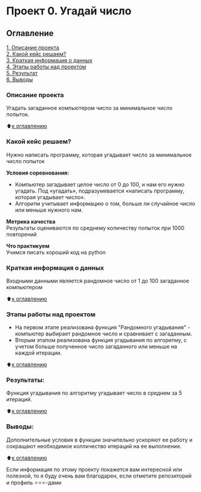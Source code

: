 # Проект 0. Угадай число

## Оглавление  
[1. Описание проекта](.README.md#Описание-проекта)  
[2. Какой кейс решаем?](.README.md#Какой-кейс-решаем)  
[3. Краткая информация о данных](.README.md#Краткая-информация-о-данных)  
[4. Этапы работы над проектом](.README.md#Этапы-работы-над-проектом)  
[5. Результат](.README.md#Результат)    
[6. Выводы](https://github.com/Ryba4koff/Public_SF_DS/blob/main/README.md#выводы) 

### Описание проекта    
Угадать загаданное компьютером число за минимальное число попыток.

:arrow_up:[к оглавлению](_)


### Какой кейс решаем?    
Нужно написать программу, которая угадывает число за минимальное число попыток

**Условия соревнования:**  
- Компьютер загадывает целое число от 0 до 100, и нам его нужно угадать. Под «угадать», подразумевается «написать программу, которая угадывает число».
- Алгоритм учитывает информацию о том, больше ли случайное число или меньше нужного нам.

**Метрика качества**     
Результаты оцениваются по среднему количеству попыток при 1000 повторений

**Что практикуем**     
Учимся писать хороший код на python


### Краткая информация о данных
Входными данными является рандомное число от 1 до 100 загаданное компьютером
  
:arrow_up:[к оглавлению](.README.md#Оглавление)


### Этапы работы над проектом  
* На первом этапе реализована функция "Рандомного угадывания" - компьютер выбирает рандомное число и сравнивает с загаданным.
* Вторым этапом реализована функция угадывания по алгоритму, с учетом больше полученное число загаданного или меньше на каждой итерации.

:arrow_up:[к оглавлению](.README.md#Оглавление)


### Результаты:  
Функция угадывания по алгоритму угадывает число в среднем за 5 итераций.

:arrow_up:[к оглавлению](.README.md#Оглавление)


### Выводы:  
Дополнительные условия в функции значительно ускоряют ее работу и сокращают необходимое колличество итераций на ее выполнение.

:arrow_up:[к оглавлению](.README.md#Оглавление)


Если информация по этому проекту покажется вам интересной или полезной, то я буду очень вам благодарен, если отметите репозиторий и профиль ⭐️⭐️⭐️-дами